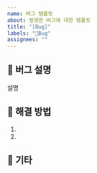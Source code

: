 ```yaml
---
name: 버그 템플릿
about: 발생한 버그에 대한 템플릿
title: "[Bug]"
labels: "🐛Bug"
assignees: ""
---
```


## 🐛 버그 설명

설명

## 📗 해결 방법

1.
2.

## 💭 기타
